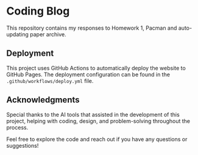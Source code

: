 # Coding Blog

This repository contains my responses to Homework 1, Pacman and auto-updating paper archive. 

## Deployment

This project uses GitHub Actions to automatically deploy the website to GitHub Pages. The deployment configuration can be found in the `.github/workflows/deploy.yml` file. 

## Acknowledgments

Special thanks to the AI tools that assisted in the development of this project, helping with coding, design, and problem-solving throughout the process. 

Feel free to explore the code and reach out if you have any questions or suggestions!
